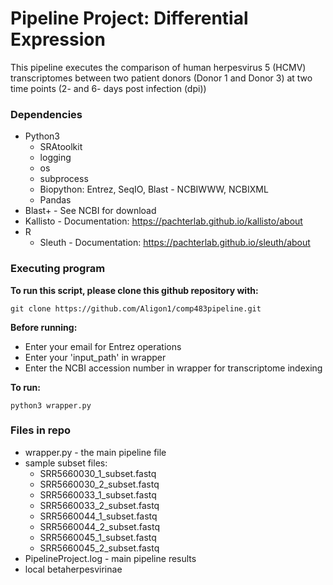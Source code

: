 # Pipeline Project: Differential Expression

This pipeline executes the comparison of human herpesvirus 5 (HCMV) transcriptomes between two patient donors (Donor 1 and Donor 3) at two time points (2- and 6- days post infection (dpi))

### Dependencies

- Python3
  - SRAtoolkit
  - logging
  - os
  - subprocess
  - Biopython: Entrez, SeqIO, Blast - NCBIWWW, NCBIXML
  - Pandas
- Blast+ - See NCBI for download
- Kallisto - Documentation: https://pachterlab.github.io/kallisto/about
- R
  - Sleuth - Documentation: https://pachterlab.github.io/sleuth/about 


### Executing program

**To run this script, please clone this github repository with:**
```
git clone https://github.com/Aligon1/comp483pipeline.git
```

**Before running:** <br>
- Enter your email for Entrez operations
- Enter your 'input_path' in wrapper
- Enter the NCBI accession number in wrapper for transcriptome indexing
 
**To run:**
```
python3 wrapper.py 
```

### Files in repo

- wrapper.py - the main pipeline file
- sample subset files:
  - SRR5660030_1_subset.fastq
  - SRR5660030_2_subset.fastq
  - SRR5660033_1_subset.fastq
  - SRR5660033_2_subset.fastq
  - SRR5660044_1_subset.fastq
  - SRR5660044_2_subset.fastq
  - SRR5660045_1_subset.fastq
  - SRR5660045_2_subset.fastq
- PipelineProject.log - main pipeline results
- local betaherpesvirinae 
